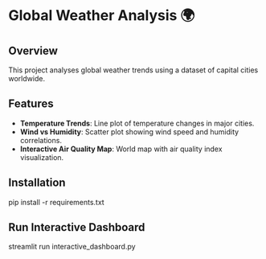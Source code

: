 # Global Weather Analysis 🌍

## Overview
This project analyses global weather trends using a dataset of capital cities worldwide.

## Features
- **Temperature Trends**: Line plot of temperature changes in major cities.
- **Wind vs Humidity**: Scatter plot showing wind speed and humidity correlations.
- **Interactive Air Quality Map**: World map with air quality index visualization.

## Installation
pip install -r requirements.txt

## Run Interactive Dashboard
streamlit run interactive_dashboard.py

